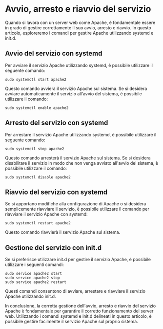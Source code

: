 # Avvio, arresto e riavvio del servizio

Quando si lavora con un server web come Apache, è fondamentale essere in grado di gestire correttamente il suo avvio, arresto e riavvio. In questo articolo, esploreremo i comandi per gestire Apache utilizzando systemd e init.d.

## Avvio del servizio con systemd

Per avviare il servizio Apache utilizzando systemd, è possibile utilizzare il seguente comando:

```
sudo systemctl start apache2
```

Questo comando avvierà il servizio Apache sul sistema. Se si desidera avviare automaticamente il servizio all'avvio del sistema, è possibile utilizzare il comando:

```
sudo systemctl enable apache2
```

## Arresto del servizio con systemd

Per arrestare il servizio Apache utilizzando systemd, è possibile utilizzare il seguente comando:

```
sudo systemctl stop apache2
```

Questo comando arresterà il servizio Apache sul sistema. Se si desidera disabilitare il servizio in modo che non venga avviato all'avvio del sistema, è possibile utilizzare il comando:

```
sudo systemctl disable apache2
```

## Riavvio del servizio con systemd

Se si apportano modifiche alla configurazione di Apache o si desidera semplicemente riavviare il servizio, è possibile utilizzare il comando per riavviare il servizio Apache con systemd:

```
sudo systemctl restart apache2
```

Questo comando riavvierà il servizio Apache sul sistema.

## Gestione del servizio con init.d

Se si preferisce utilizzare init.d per gestire il servizio Apache, è possibile utilizzare i seguenti comandi:

```
sudo service apache2 start
sudo service apache2 stop
sudo service apache2 restart
```

Questi comandi consentono di avviare, arrestare e riavviare il servizio Apache utilizzando init.d.

In conclusione, la corretta gestione dell'avvio, arresto e riavvio del servizio Apache è fondamentale per garantire il corretto funzionamento del server web. Utilizzando i comandi systemd e init.d delineati in questo articolo, è possibile gestire facilmente il servizio Apache sul proprio sistema.